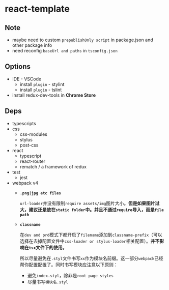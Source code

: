 # react-template

## Note

- maybe need to custom `prepublishOnly script` in package.json and other package info
- need reconfig `baseUrl and paths` in `tsconfig.json`

## Options

* IDE - VSCode
  * install `plugin` - stylint
  * install `plugin` - tslint
* install redux-dev-tools in **Chrome Store**

## Deps

* typescripts
* css
  * css-modules
  * stylus
  * post-css
* react
  * typescript
  * react-router
  * rematch / a framework of redux
* test
  * jest
* webpack v4
  - **`.png|jpg etc files`**

    `url-loader`并没有限制`require assets/img`图片大小。**但是如果图片过大，建议还是放在`static folder`中。并且不通过`require`导入，而是`file path`**

  - **`classname`**

    在`dev and prd`模式下都开启了`filename`添加到`classname-prefix`（可以选择在去掉配置文件中`css-loader or stylus-loader`相关配置）。**并不影响在`tsx`文件下的使用。**

    所以尽量避免在`.styl`文件书写`xx`作为模块名前缀。这一部分`webpack`已经帮你配置配置了。同时书写模块应注意以下原则：

    * 避免`index.styl`，除非是`root page styles`
    * 尽量书写`模块名.styl`
